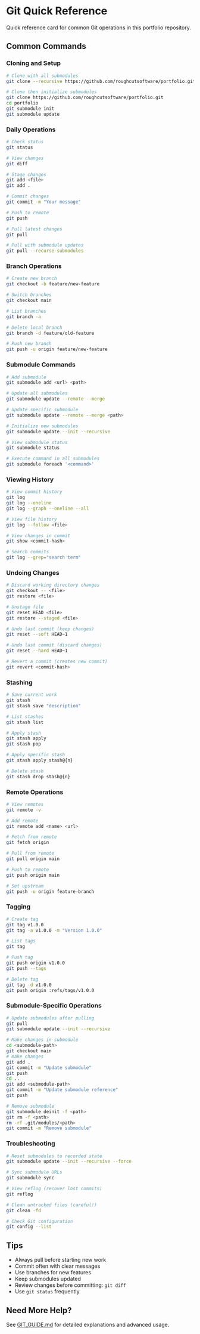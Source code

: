 # Git Quick Reference

Quick reference card for common Git operations in this portfolio repository.

## Common Commands

### Cloning and Setup
```bash
# Clone with all submodules
git clone --recursive https://github.com/roughcutsoftware/portfolio.git

# Clone then initialize submodules
git clone https://github.com/roughcutsoftware/portfolio.git
cd portfolio
git submodule init
git submodule update
```

### Daily Operations
```bash
# Check status
git status

# View changes
git diff

# Stage changes
git add <file>
git add .

# Commit changes
git commit -m "Your message"

# Push to remote
git push

# Pull latest changes
git pull

# Pull with submodule updates
git pull --recurse-submodules
```

### Branch Operations
```bash
# Create new branch
git checkout -b feature/new-feature

# Switch branches
git checkout main

# List branches
git branch -a

# Delete local branch
git branch -d feature/old-feature

# Push new branch
git push -u origin feature/new-feature
```

### Submodule Commands
```bash
# Add submodule
git submodule add <url> <path>

# Update all submodules
git submodule update --remote --merge

# Update specific submodule
git submodule update --remote --merge <path>

# Initialize new submodules
git submodule update --init --recursive

# View submodule status
git submodule status

# Execute command in all submodules
git submodule foreach '<command>'
```

### Viewing History
```bash
# View commit history
git log
git log --oneline
git log --graph --oneline --all

# View file history
git log --follow <file>

# View changes in commit
git show <commit-hash>

# Search commits
git log --grep="search term"
```

### Undoing Changes
```bash
# Discard working directory changes
git checkout -- <file>
git restore <file>

# Unstage file
git reset HEAD <file>
git restore --staged <file>

# Undo last commit (keep changes)
git reset --soft HEAD~1

# Undo last commit (discard changes)
git reset --hard HEAD~1

# Revert a commit (creates new commit)
git revert <commit-hash>
```

### Stashing
```bash
# Save current work
git stash
git stash save "description"

# List stashes
git stash list

# Apply stash
git stash apply
git stash pop

# Apply specific stash
git stash apply stash@{n}

# Delete stash
git stash drop stash@{n}
```

### Remote Operations
```bash
# View remotes
git remote -v

# Add remote
git remote add <name> <url>

# Fetch from remote
git fetch origin

# Pull from remote
git pull origin main

# Push to remote
git push origin main

# Set upstream
git push -u origin feature-branch
```

### Tagging
```bash
# Create tag
git tag v1.0.0
git tag -a v1.0.0 -m "Version 1.0.0"

# List tags
git tag

# Push tag
git push origin v1.0.0
git push --tags

# Delete tag
git tag -d v1.0.0
git push origin :refs/tags/v1.0.0
```

### Submodule-Specific Operations
```bash
# Update submodules after pulling
git pull
git submodule update --init --recursive

# Make changes in submodule
cd <submodule-path>
git checkout main
# make changes
git add .
git commit -m "Update submodule"
git push
cd ..
git add <submodule-path>
git commit -m "Update submodule reference"
git push

# Remove submodule
git submodule deinit -f <path>
git rm -f <path>
rm -rf .git/modules/<path>
git commit -m "Remove submodule"
```

### Troubleshooting
```bash
# Reset submodules to recorded state
git submodule update --init --recursive --force

# Sync submodule URLs
git submodule sync

# View reflog (recover lost commits)
git reflog

# Clean untracked files (careful!)
git clean -fd

# Check Git configuration
git config --list
```

## Tips

- Always pull before starting new work
- Commit often with clear messages
- Use branches for new features
- Keep submodules updated
- Review changes before committing: `git diff`
- Use `git status` frequently

## Need More Help?

See [GIT_GUIDE.md](GIT_GUIDE.md) for detailed explanations and advanced usage.
